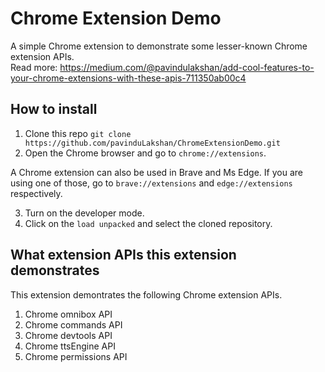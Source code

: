 # Chrome Extension Demo
A simple Chrome extension to demonstrate some lesser-known Chrome extension APIs.  
Read more: https://medium.com/@pavindulakshan/add-cool-features-to-your-chrome-extensions-with-these-apis-711350ab00c4

## How to install

1. Clone this repo `git clone https://github.com/pavinduLakshan/ChromeExtensionDemo.git`
2. Open the Chrome browser and go to `chrome://extensions`.  

A Chrome extension can also be used in Brave and Ms Edge. If you are using one of those, go to `brave://extensions` and `edge://extensions` respectively.

3. Turn on the developer mode.
4. Click on the `load unpacked` and select the cloned repository.

## What extension APIs this extension demonstrates

This extension demontrates the following Chrome extension APIs.   
1. Chrome omnibox API
2. Chrome commands API
3. Chrome devtools API
4. Chrome ttsEngine API
5. Chrome permissions API